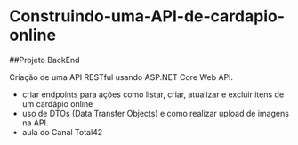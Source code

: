 # Construindo-uma-API-de-cardapio-online
##Projeto BackEnd

 Criação de uma API RESTful usando ASP.NET Core Web API. 
 
 * criar endpoints para ações como listar, criar, atualizar e excluir itens de um cardápio online
 *  uso de DTOs (Data Transfer Objects) e como realizar upload de imagens na API.
 *  aula do Canal Total42
